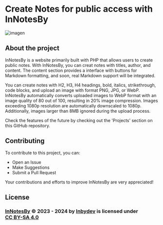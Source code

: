 # Create Notes for public access with InNotesBy

![imagen](https://github.com/Inbydev/InNotesBy/assets/139036190/62c35cf7-9ae4-4c40-8d0d-b20b04b3c895)

## About the project

InNotesBy is a website primarily built with PHP that allows users to create public notes. With InNotesBy, you can creat notes with titles, author, and content. The content section provides a interface with buttons for Markdown formatting, and soon, real Markdown support will be integrated.

You can create notes with H2, H3, H4 headings, bold, italics, strikethrough, code blocks, and upload an image with format PNG, JPG, or WebP. InNotesBy automatically converts uploaded images to WebP format with an image quality of 80 out of 100, resulting in 20% image compression. Images exceeding 1080p resolution are automatically downscaled to 1080p. Additionally, images larger than 8MB ignored during the upload process.

Check the features of the future by checking out the 'Projects' section on this GitHub repository.

## Contributing

To contribute to this project, you can:
- Open an Issue
- Make Suggestions
- Submit a Pull Request

Your contributions and efforts to improve InNotesBy are very appreciated!

## License

<h3>
<a href="https://github.com/Inbydev/InNotesBy">InNotesBy</a> © 2023 - 2024
by
<a href="https://github.com/Inbydev">Inbydev</a>
is licensed under
<a href="http://creativecommons.org/licenses/by-sa/4.0/?ref=chooser-v1" target="_blank" style="display:inline-block;">CC BY-SA 4.0
</a>
</h3>
